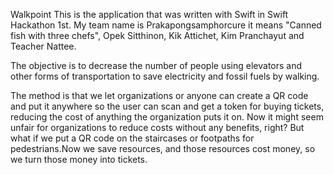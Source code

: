 Walkpoint This is the application that was written with Swift in Swift Hackathon 1st. My team name is Prakapongsamphorcure it means "Canned fish with three chefs", Opek Sitthinon, Kik Attichet, Kim Pranchayut and Teacher Nattee.

The objective is to decrease the number of people using elevators and other forms of transportation to save electricity and fossil fuels by walking.

The method is that we let organizations or anyone can create a QR code and put it anywhere so the user can scan and get a token for buying tickets, reducing the cost of anything the organization puts it on. Now it might seem unfair for organizations to reduce costs without any benefits, right? But what if we put a QR code on the staircases or footpaths for pedestrians.Now we save resources, and those resources cost money, so we turn those money into tickets. 
